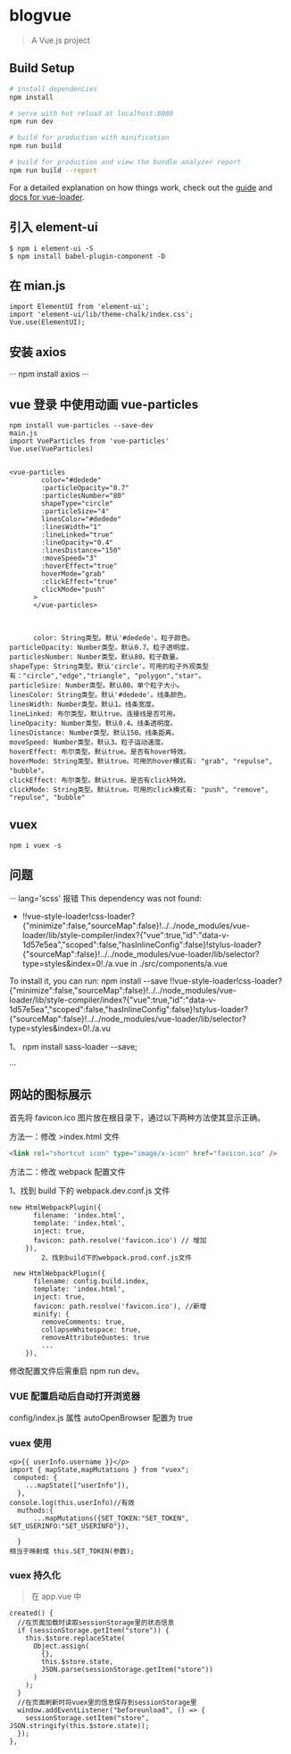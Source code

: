 # blogvue

> A Vue.js project

## Build Setup

```bash
# install dependencies
npm install

# serve with hot reload at localhost:8080
npm run dev

# build for production with minification
npm run build

# build for production and view the bundle analyzer report
npm run build --report
```

For a detailed explanation on how things work, check out the [guide](http://vuejs-templates.github.io/webpack/) and [docs for vue-loader](http://vuejs.github.io/vue-loader).

## 引入 element-ui

```
$ npm i element-ui -S
$ npm install babel-plugin-component -D

```

## 在 mian.js

```
import ElementUI from 'element-ui';
import 'element-ui/lib/theme-chalk/index.css';
Vue.use(ElementUI);
```

## 安装 axios

···
npm install axios
···

## vue 登录 中使用动画 vue-particles

```
npm install vue-particles --save-dev
main.js
import VueParticles from 'vue-particles'
Vue.use(VueParticles)


<vue-particles
        color="#dedede"
        :particleOpacity="0.7"
        :particlesNumber="80"
        shapeType="circle"
        :particleSize="4"
        linesColor="#dedede"
        :linesWidth="1"
        :lineLinked="true"
        :lineOpacity="0.4"
        :linesDistance="150"
        :moveSpeed="3"
        :hoverEffect="true"
        hoverMode="grab"
        :clickEffect="true"
        clickMode="push"
      >
      </vue-particles>



      color: String类型。默认'#dedede'。粒子颜色。
particleOpacity: Number类型。默认0.7。粒子透明度。
particlesNumber: Number类型。默认80。粒子数量。
shapeType: String类型。默认'circle'。可用的粒子外观类型有："circle","edge","triangle", "polygon","star"。
particleSize: Number类型。默认80。单个粒子大小。
linesColor: String类型。默认'#dedede'。线条颜色。
linesWidth: Number类型。默认1。线条宽度。
lineLinked: 布尔类型。默认true。连接线是否可用。
lineOpacity: Number类型。默认0.4。线条透明度。
linesDistance: Number类型。默认150。线条距离。
moveSpeed: Number类型。默认3。粒子运动速度。
hoverEffect: 布尔类型。默认true。是否有hover特效。
hoverMode: String类型。默认true。可用的hover模式有: "grab", "repulse", "bubble"。
clickEffect: 布尔类型。默认true。是否有click特效。
clickMode: String类型。默认true。可用的click模式有: "push", "remove", "repulse", "bubble"
```

## vuex

```
npm i vuex -s
```

## 问题

···
lang='scss' 报错
This dependency was not found:

- !!vue-style-loader!css-loader?{"minimize":false,"sourceMap":false}!../../node_modules/vue-loader/lib/style-compiler/index?{"vue":true,"id":"data-v-1d57e5ea","scoped":false,"hasInlineConfig":false}!stylus-loader?{"sourceMap":false}!../../node_modules/vue-loader/lib/selector?type=styles&index=0!./a.vue in ./src/components/a.vue

To install it, you can run: npm install --save !!vue-style-loader!css-loader?{"minimize":false,"sourceMap":false}!../../node_modules/vue-loader/lib/style-compiler/index?{"vue":true,"id":"data-v-1d57e5ea","scoped":false,"hasInlineConfig":false}!stylus-loader?{"sourceMap":false}!../../node_modules/vue-loader/lib/selector?type=styles&index=0!./a.vu

1、
npm install sass-loader --save;

···

## 网站的图标展示

首先将 favicon.ico 图片放在根目录下，通过以下两种方法使其显示正确。

方法一：修改 >index.html 文件

```html
<link rel="shortcut icon" type="image/x-icon" href="favicon.ico" />
```

方法二：修改 webpack 配置文件

1、找到 build 下的 webpack.dev.conf.js 文件

```
new HtmlWebpackPlugin({
      filename: 'index.html',
      template: 'index.html',
      inject: true,
      favicon: path.resolve('favicon.ico') // 增加
    }),
        2、找到build下的webpack.prod.conf.js文件

 new HtmlWebpackPlugin({
      filename: config.build.index,
      template: 'index.html',
      inject: true,
      favicon: path.resolve('favicon.ico'), //新增
      minify: {
        removeComments: true,
        collapseWhitespace: true,
        removeAttributeQuotes: true
        ...
    }),

```

修改配置文件后需重启 npm run dev。

### VUE 配置启动后自动打开浏览器

config/index.js 属性 autoOpenBrowser 配置为 true

### vuex 使用

```
<p>{{ userInfo.username }}</p>
import { mapState,mapMutations } from "vuex";
 computed: {
    ...mapState(["userInfo"]),
  },
console.log(this.userInfo)//有效
  muthods:{
      ...mapMutations({SET_TOKEN:"SET_TOKEN", SET_USERINFO:"SET_USERINFO"}),

  }
相当于映射成 this.SET_TOKEN(参数);
```
### vuex 持久化

> 在 app.vue 中
```
created() {
  //在页面加载时读取sessionStorage里的状态信息
  if (sessionStorage.getItem("store")) {
    this.$store.replaceState(
      Object.assign(
        {},
        this.$store.state,
        JSON.parse(sessionStorage.getItem("store"))
      )
    );
  }
  //在页面刷新时将vuex里的信息保存到sessionStorage里
  window.addEventListener("beforeunload", () => {
    sessionStorage.setItem("store", JSON.stringify(this.$store.state));
  });
},

```
